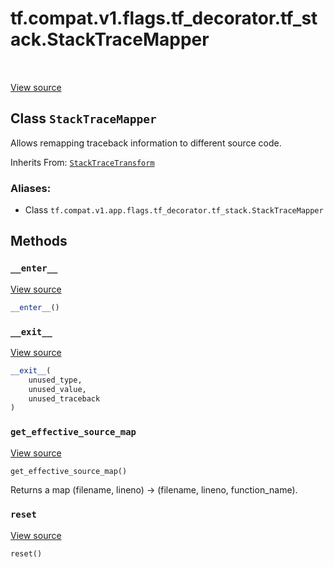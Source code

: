<div itemscope itemtype="http://developers.google.com/ReferenceObject">
<meta itemprop="name" content="tf.compat.v1.flags.tf_decorator.tf_stack.StackTraceMapper" />
<meta itemprop="path" content="Stable" />
<meta itemprop="property" content="__enter__"/>
<meta itemprop="property" content="__exit__"/>
<meta itemprop="property" content="get_effective_source_map"/>
<meta itemprop="property" content="reset"/>
</div>

# tf.compat.v1.flags.tf_decorator.tf_stack.StackTraceMapper

<!-- Insert buttons -->

<table class="tfo-notebook-buttons tfo-api" align="left">
</table>

<a target="_blank" href="/code/stable/tensorflow/python/util/tf_stack.py">View source</a>



## Class `StackTraceMapper`

<!-- Start diff -->
Allows remapping traceback information to different source code.

Inherits From: [`StackTraceTransform`](../../../../../../tf/compat/v1/flags/tf_decorator/tf_stack/StackTraceTransform.md)

### Aliases:

* Class `tf.compat.v1.app.flags.tf_decorator.tf_stack.StackTraceMapper`


<!-- Placeholder for "Used in" -->


## Methods

<h3 id="__enter__"><code>__enter__</code></h3>

<a target="_blank" href="/code/stable/tensorflow/python/util/tf_stack.py">View source</a>

``` python
__enter__()
```




<h3 id="__exit__"><code>__exit__</code></h3>

<a target="_blank" href="/code/stable/tensorflow/python/util/tf_stack.py">View source</a>

``` python
__exit__(
    unused_type,
    unused_value,
    unused_traceback
)
```




<h3 id="get_effective_source_map"><code>get_effective_source_map</code></h3>

<a target="_blank" href="/code/stable/tensorflow/python/util/tf_stack.py">View source</a>

``` python
get_effective_source_map()
```

Returns a map (filename, lineno) -> (filename, lineno, function_name).


<h3 id="reset"><code>reset</code></h3>

<a target="_blank" href="/code/stable/tensorflow/python/util/tf_stack.py">View source</a>

``` python
reset()
```






